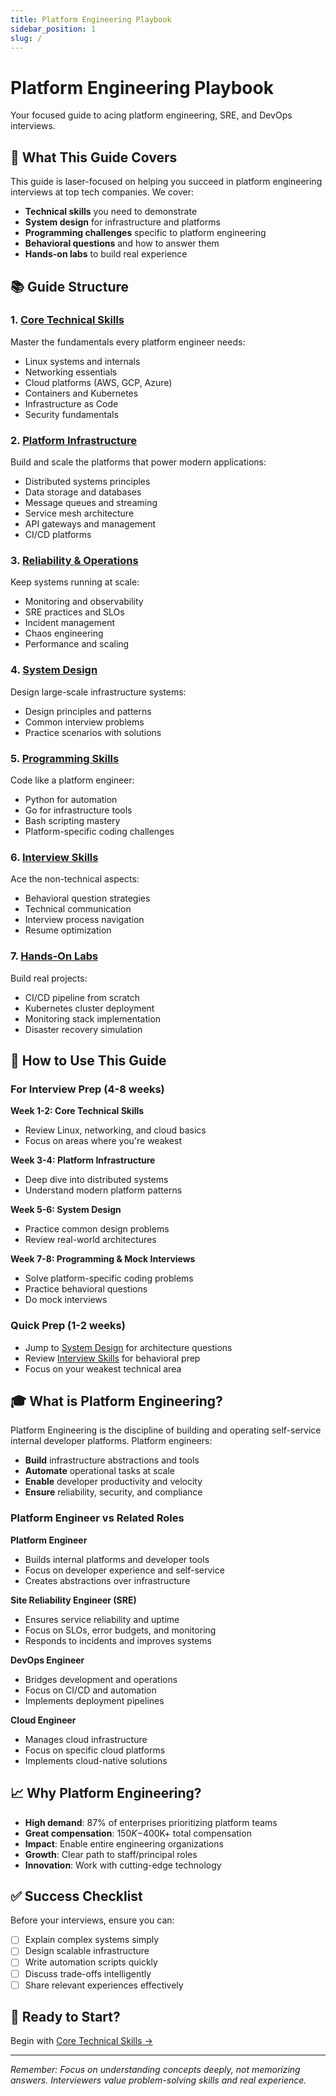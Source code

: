 ```yaml
---
title: Platform Engineering Playbook
sidebar_position: 1
slug: /
---
```


# Platform Engineering Playbook

Your focused guide to acing platform engineering, SRE, and DevOps interviews.

## 🎯 What This Guide Covers

This guide is laser-focused on helping you succeed in platform engineering interviews at top tech companies. We cover:

- **Technical skills** you need to demonstrate
- **System design** for infrastructure and platforms
- **Programming challenges** specific to platform engineering
- **Behavioral questions** and how to answer them
- **Hands-on labs** to build real experience

## 📚 Guide Structure

### 1. **[Core Technical Skills](/2-core-technical)**
Master the fundamentals every platform engineer needs:
- Linux systems and internals
- Networking essentials
- Cloud platforms (AWS, GCP, Azure)
- Containers and Kubernetes
- Infrastructure as Code
- Security fundamentals

### 2. **[Platform Infrastructure](/3-platform-infrastructure)**
Build and scale the platforms that power modern applications:
- Distributed systems principles
- Data storage and databases
- Message queues and streaming
- Service mesh architecture
- API gateways and management
- CI/CD platforms

### 3. **[Reliability & Operations](/4-reliability-operations)**
Keep systems running at scale:
- Monitoring and observability
- SRE practices and SLOs
- Incident management
- Chaos engineering
- Performance and scaling

### 4. **[System Design](/5-system-design)**
Design large-scale infrastructure systems:
- Design principles and patterns
- Common interview problems
- Practice scenarios with solutions

### 5. **[Programming Skills](/6-programming)**
Code like a platform engineer:
- Python for automation
- Go for infrastructure tools
- Bash scripting mastery
- Platform-specific coding challenges

### 6. **[Interview Skills](/7-interview-skills)**
Ace the non-technical aspects:
- Behavioral question strategies
- Technical communication
- Interview process navigation
- Resume optimization

### 7. **[Hands-On Labs](/8-hands-on-labs)**
Build real projects:
- CI/CD pipeline from scratch
- Kubernetes cluster deployment
- Monitoring stack implementation
- Disaster recovery simulation

## 🚀 How to Use This Guide

### For Interview Prep (4-8 weeks)

**Week 1-2: Core Technical Skills**
- Review Linux, networking, and cloud basics
- Focus on areas where you're weakest

**Week 3-4: Platform Infrastructure**
- Deep dive into distributed systems
- Understand modern platform patterns

**Week 5-6: System Design**
- Practice common design problems
- Review real-world architectures

**Week 7-8: Programming & Mock Interviews**
- Solve platform-specific coding problems
- Practice behavioral questions
- Do mock interviews

### Quick Prep (1-2 weeks)
- Jump to [System Design](/5-system-design) for architecture questions
- Review [Interview Skills](/7-interview-skills) for behavioral prep
- Focus on your weakest technical area

## 🎓 What is Platform Engineering?

Platform Engineering is the discipline of building and operating self-service internal developer platforms. Platform engineers:

- **Build** infrastructure abstractions and tools
- **Automate** operational tasks at scale
- **Enable** developer productivity and velocity
- **Ensure** reliability, security, and compliance

### Platform Engineer vs Related Roles

**Platform Engineer**
- Builds internal platforms and developer tools
- Focus on developer experience and self-service
- Creates abstractions over infrastructure

**Site Reliability Engineer (SRE)**
- Ensures service reliability and uptime
- Focus on SLOs, error budgets, and monitoring
- Responds to incidents and improves systems

**DevOps Engineer**
- Bridges development and operations
- Focus on CI/CD and automation
- Implements deployment pipelines

**Cloud Engineer**
- Manages cloud infrastructure
- Focus on specific cloud platforms
- Implements cloud-native solutions

## 📈 Why Platform Engineering?

- **High demand**: 87% of enterprises prioritizing platform teams
- **Great compensation**: $150K-$400K+ total compensation
- **Impact**: Enable entire engineering organizations
- **Growth**: Clear path to staff/principal roles
- **Innovation**: Work with cutting-edge technology

## ✅ Success Checklist

Before your interviews, ensure you can:

- [ ] Explain complex systems simply
- [ ] Design scalable infrastructure
- [ ] Write automation scripts quickly
- [ ] Discuss trade-offs intelligently
- [ ] Share relevant experiences effectively

## 🚦 Ready to Start?

Begin with [Core Technical Skills →](/2-core-technical)

---

*Remember: Focus on understanding concepts deeply, not memorizing answers. Interviewers value problem-solving skills and real experience.*